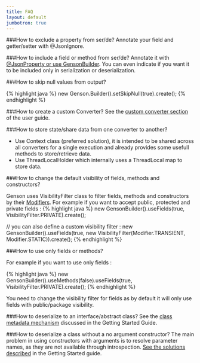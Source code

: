 ```yaml
---
title: FAQ
layout: default
jumbotron: true
---
```



###How to exclude a property from ser/de?
Annotate your field and getter/setter with @JsonIgnore.


###How to include a field or method from ser/de?
Annotate it with [@JsonProperty or use GensonBuilder]({{base.url}}/GettingStarted/#filterrename-properties).
You can even indicate if you want it to be included only in serialization or deserialization.


###How to skip null values from output?

{% highlight java %}
new Genson.Builder().setSkipNull(true).create();
{% endhighlight %}


###How to create a custom Converter?
See the [custom converter section]({{base.url}}/GettingStarted/#custom-serde) of the user guide.


###How to store state/share data from one converter to another?

  * Use Context class (preferred solution), it is intended to be shared across all converters for a single execution and already provides some usefull methods to store/retrieve data.
  * Use ThreadLocalHolder which internally uses a ThreadLocal map to store data.


###How to change the default visibility of fields, methods and constructors?

Genson uses VisibilityFilter class to filter fields, methods and constructors by their [Modifiers](http://docs.oracle.com/javase/6/docs/api/java/lang/reflect/Modifier.html).
For example if you want to accept public, protected and private fields :
{% highlight java %}
new GensonBuilder().useFields(true, VisibilityFilter.PRIVATE).create();

// you can also define a custom visibility filter :
new GensonBuilder().useFields(true, new VisibilityFilter(Modifier.TRANSIENT, Modifier.STATIC)).create();
{% endhighlight %}


###How to use only fields or methods?

For example if you want to use only fields :

{% highlight java %}
new GensonBuilder().useMethods(false).useFields(true, VisibilityFilter.PRIVATE).create();
{% endhighlight %}

You need to change the visibility filter for fields as by default it will only use fields with public/package visibility.


###How to deserialize to an interface/abstract class?
See the [class metadata mechanism]({{base.url}}/GettingStarted/#polymorphic-types) discussed in the Getting Started Guide.


###How to deserialize a class without a no argument constructor?
The main problem in using constructors with arguments is to resolve parameter names, as they are not available through introspection.
[See the solutions described]({{base.url}}/GettingStarted/#object-instantiation) in the Getting Started guide.
